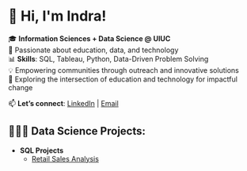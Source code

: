 <h1>👋 Hi, I'm Indra!</h1>

🎓 **Information Sciences + Data Science @ UIUC**  
🌟 Passionate about education, data, and technology  
📊 **Skills**: SQL, Tableau, Python, Data-Driven Problem Solving  
💡 Empowering communities through outreach and innovative solutions  
🚀 Exploring the intersection of education and technology for impactful change

📫 **Let’s connect**: [LinkedIn](https://www.linkedin.com/in/indra-ayushjav-7318b5202/) | [Email](mailto:indraayushjav9@gmail.com)


<h2>👩🏻‍💻 Data Science Projects:</h2>

- <b>SQL Projects</b>
  - [Retail Sales Analysis](https://github.com/joshmadakor1/Algorithms-Practice](https://github.com/indraayushjav/sql_retail_sales))


